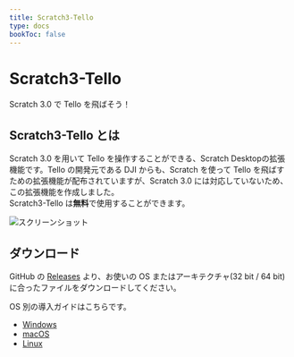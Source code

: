 ```yaml
---
title: Scratch3-Tello
type: docs
bookToc: false
---
```


# Scratch3-Tello
Scratch 3.0 で Tello を飛ばそう！

## Scratch3-Tello とは
Scratch 3.0 を用いて Tello を操作することができる、Scratch Desktopの拡張機能です。Tello の開発元である DJI からも、Scratch を使って Tello を飛ばすための拡張機能が配布されていますが、Scratch 3.0 には対応していないため、この拡張機能を作成しました。  
Scratch3-Tello は**無料**で使用することができます。

![スクリーンショット](/images/intro_ja.png)

## ダウンロード
GitHub の [Releases](https://github.com/kebhr/scratch3-tello/releases) より、お使いの OS またはアーキテクチャ(32 bit / 64 bit)に合ったファイルをダウンロードしてください。

OS 別の導入ガイドはこちらです。
- [Windows](docs/getting-started/windows)
- [macOS](docs/getting-started/macos)
- [Linux](docs/getting-started/linux)
